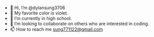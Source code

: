 - 👋 Hi, I’m @dylansung3706
- 👀 My favorite color is violet. 
- 🌱 I’m currently in high school.
- 💞️ I’m looking to collaborate on others who are interested in coding.
- 📫 How to reach me sung771122@gmail.com

<!---
dylansung3706/dylansung3706 is a ✨ special ✨ repository because its `README.md` (this file) appears on your GitHub profile.
You can click the Preview link to take a look at your changes.
--->
